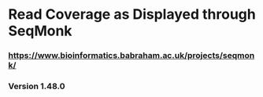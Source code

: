 # Read Coverage as Displayed through SeqMonk

### https://www.bioinformatics.babraham.ac.uk/projects/seqmonk/
### Version 1.48.0
